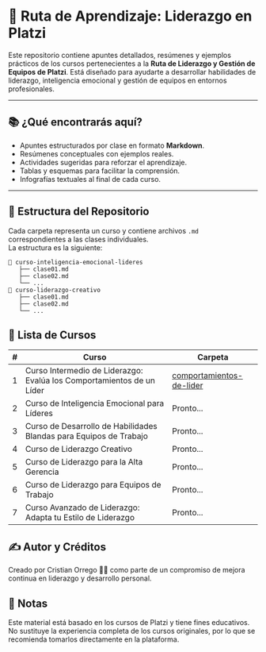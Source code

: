 # 🧠 Ruta de Aprendizaje: Liderazgo en Platzi

Este repositorio contiene apuntes detallados, resúmenes y ejemplos prácticos de los cursos pertenecientes a la **Ruta de Liderazgo y Gestión de Equipos de Platzi**. Está diseñado para ayudarte a desarrollar habilidades de liderazgo, inteligencia emocional y gestión de equipos en entornos profesionales.

---

## 📚 ¿Qué encontrarás aquí?

- Apuntes estructurados por clase en formato **Markdown**.
- Resúmenes conceptuales con ejemplos reales.
- Actividades sugeridas para reforzar el aprendizaje.
- Tablas y esquemas para facilitar la comprensión.
- Infografías textuales al final de cada curso.

---

## 🧭 Estructura del Repositorio

Cada carpeta representa un curso y contiene archivos `.md` correspondientes a las clases individuales.  
La estructura es la siguiente:

```plaintext
📁 curso-inteligencia-emocional-lideres
   ├── clase01.md
   ├── clase02.md
   └── ...
📁 curso-liderazgo-creativo
   ├── clase01.md
   ├── clase02.md
   └── ...
```
## 🏁 Lista de Cursos

| #  | Curso                                                                                       | Carpeta                                      |
|----|---------------------------------------------------------------------------------------------|----------------------------------------------|
| 1  | Curso Intermedio de Liderazgo: Evalúa los Comportamientos de un Líder                      | [comportamientos-de-lider](./comportamientos-de-lider/) |
| 2  | Curso de Inteligencia Emocional para Líderes                                                | Pronto... |
| 3  | Curso de Desarrollo de Habilidades Blandas para Equipos de Trabajo                         | Pronto... |
| 4  | Curso de Liderazgo Creativo                                                                 | Pronto... |
| 5  | Curso de Liderazgo para la Alta Gerencia                                                    | Pronto... |
| 6  | Curso de Liderazgo para Equipos de Trabajo                                                  | Pronto... |
| 7  | Curso Avanzado de Liderazgo: Adapta tu Estilo de Liderazgo                                 | Pronto... |

## ✍️ Autor y Créditos
Creado por Cristian Orrego 🧑‍💻 como parte de un compromiso de mejora continua en liderazgo y desarrollo personal.

## 📌 Notas
Este material está basado en los cursos de Platzi y tiene fines educativos. No sustituye la experiencia completa de los cursos originales, por lo que se recomienda tomarlos directamente en la plataforma.